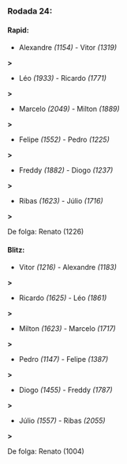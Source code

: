 ### Rodada 24:

#### Rapid:

* Alexandre *(1154)*     -     Vitor *(1319)*

 **>** 
* Léo *(1933)*     -     Ricardo *(1771)*

 **>** 
* Marcelo *(2049)*     -     Milton *(1889)*

 **>** 
* Felipe *(1552)*     -     Pedro *(1225)*

 **>** 
* Freddy *(1882)*     -     Diogo *(1237)*

 **>** 
* Ribas *(1623)*     -     Júlio *(1716)*

 **>** 

De folga: Renato (1226)

#### Blitz:

* Vitor *(1216)*     -     Alexandre *(1183)*

 **>** 
* Ricardo *(1625)*     -     Léo *(1861)*

 **>** 
* Milton *(1623)*     -     Marcelo *(1717)*

 **>** 
* Pedro *(1147)*     -     Felipe *(1387)*

 **>** 
* Diogo *(1455)*     -     Freddy *(1787)*

 **>** 
* Júlio *(1557)*     -     Ribas *(2055)*

 **>** 

De folga: Renato (1004)

